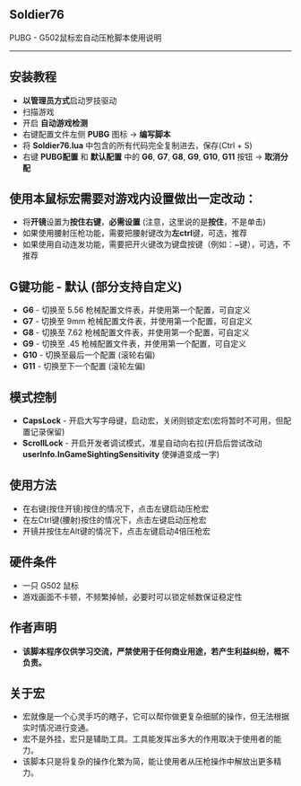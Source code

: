## Soldier76

PUBG - G502鼠标宏自动压枪脚本使用说明

---

## 安装教程
* **以管理员方式**启动罗技驱动
* 扫描游戏
* 开启 **自动游戏检测**
* 右键配置文件左侧 **PUBG** 图标 -> **编写脚本**
* 将 **Soldier76.lua** 中包含的所有代码完全复制进去，保存(Ctrl + S)
* 右键 **PUBG配置** 和 **默认配置** 中的 **G6**, **G7**, **G8**, **G9**, **G10**, **G11** 按钮 -> **取消分配**

## 使用本鼠标宏需要对游戏内设置做出一定改动：
* 将**开镜**设置为**按住右键**，**必需设置** (注意，这里说的是**按住**，不是单击)
* 如果使用腰射压枪功能，需要把腰射键改为**左ctrl**键，可选，推荐
* 如果使用自动连发功能，需要把开火键改为键盘按键（例如：~键），可选，不推荐

## G键功能 - 默认 (部分支持自定义)
* **G6** - 切换至 5.56 枪械配置文件表，并使用第一个配置，可自定义
* **G7** - 切换至 9mm 枪械配置文件表，并使用第一个配置，可自定义
* **G8** - 切换至 7.62 枪械配置文件表，并使用第一个配置，可自定义
* **G9** - 切换至 .45 枪械配置文件表，并使用第一个配置，可自定义
* **G10** - 切换至最后一个配置 (滚轮右偏)
* **G11** - 切换至下一个配置 (滚轮左偏)

## 模式控制
* **CapsLock** - 开启大写字母键，启动宏，关闭则锁定宏(宏将暂时不可用，但配置记录保留)
* **ScrollLock** - 开启开发者调试模式，准星自动向右拉(开启后尝试改动 **userInfo.InGameSightingSensitivity** 使弹道变成一字)

## 使用方法
* 在右键(按住开镜)按住的情况下，点击左键启动压枪宏
* 在左Ctrl键(腰射)按住的情况下，点击左键启动压枪宏
* 开镜并按住左Alt键的情况下，点击左键启动4倍压枪宏

## 硬件条件
* 一只 G502 鼠标
* 游戏画面不卡顿，不频繁掉帧，必要时可以锁定帧数保证稳定性

## 作者声明
* **该脚本程序仅供学习交流，严禁使用于任何商业用途，若产生利益纠纷，概不负责。**

## 关于宏
* 宏就像是一个心灵手巧的瞎子，它可以帮你做更复杂细腻的操作，但无法根据实时情况进行变通。
* 宏不是外挂，宏只是辅助工具。工具能发挥出多大的作用取决于使用者的能力。
* 该脚本只是将复杂的操作化繁为简，能让使用者从压枪操作中解放出更多精力。
